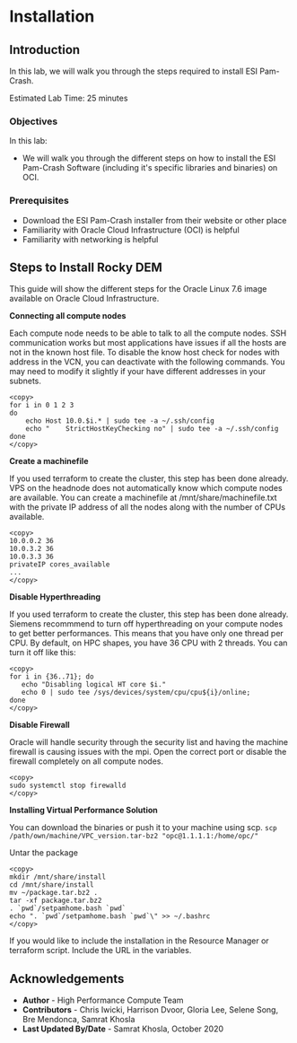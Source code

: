 # Installation

## Introduction

In this lab, we will walk you through the steps required to install ESI Pam-Crash.

Estimated Lab Time: 25 minutes

### Objectives

In this lab:
* We will walk you through the different steps on how to install the ESI Pam-Crash Software (including it's specific libraries and binaries) on OCI. 

### Prerequisites

* Download the ESI Pam-Crash installer from their website or other place
* Familiarity with Oracle Cloud Infrastructure (OCI) is helpful
* Familiarity with networking is helpful

## Steps to Install Rocky DEM

This guide will show the different steps for the Oracle Linux 7.6 image available on Oracle Cloud Infrastructure. 

**Connecting all compute nodes**

Each compute node needs to be able to talk to all the compute nodes. SSH communication works but most applications have issues if all the hosts are not in the known host file. To disable the know host check for nodes with address in the VCN, you can deactivate with the following commands. You may need to modify it slightly if your have different addresses in your subnets.

```
<copy>
for i in 0 1 2 3
do
    echo Host 10.0.$i.* | sudo tee -a ~/.ssh/config
    echo "    StrictHostKeyChecking no" | sudo tee -a ~/.ssh/config
done
</copy>
```

**Create a machinefile**

If you used terraform to create the cluster, this step has been done already. VPS on the headnode does not automatically know which compute nodes are available. You can create a machinefile at /mnt/share/machinefile.txt with the private IP address of all the nodes along with the number of CPUs available.

```
<copy>
10.0.0.2 36
10.0.3.2 36
10.0.3.3 36
privateIP cores_available
...
</copy>
```

**Disable Hyperthreading**

If you used terraform to create the cluster, this step has been done already. Siemens recommmend to turn off hyperthreading on your compute nodes to get better performances. This means that you have only one thread per CPU. By default, on HPC shapes, you have 36 CPU with 2 threads. You can turn it off like this:

```
<copy>
for i in {36..71}; do
   echo "Disabling logical HT core $i."
   echo 0 | sudo tee /sys/devices/system/cpu/cpu${i}/online;
done
</copy>
```

**Disable Firewall**

Oracle will handle security through the security list and having the machine firewall is causing issues with the mpi. Open the correct port or disable the firewall completely on all compute nodes.

```
<copy>
sudo systemctl stop firewalld 
</copy>
```

**Installing Virtual Performance Solution**

You can download the binaries or push it to your machine using scp. ```scp /path/own/machine/VPC_version.tar-bz2 "opc@1.1.1.1:/home/opc/"```
    
Untar the package

```
<copy>
mkdir /mnt/share/install
cd /mnt/share/install
mv ~/package.tar.bz2 .
tar -xf package.tar.bz2
. `pwd`/setpamhome.bash `pwd`
echo ". `pwd`/setpamhome.bash `pwd`\" >> ~/.bashrc
</copy>
```

If you would like to include the installation in the Resource Manager or terraform script. Include the URL in the variables.

## Acknowledgements
* **Author** - High Performance Compute Team
* **Contributors** -  Chris Iwicki, Harrison Dvoor, Gloria Lee, Selene Song, Bre Mendonca, Samrat Khosla
* **Last Updated By/Date** - Samrat Khosla, October 2020

